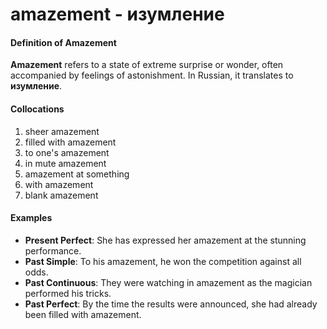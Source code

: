 # amazement - изумление

#### Definition of Amazement

**Amazement** refers to a state of extreme surprise or wonder, often accompanied by feelings of astonishment. In Russian, it translates to **изумление**.

#### Collocations

1. sheer amazement
2. filled with amazement
3. to one's amazement
4. in mute amazement
5. amazement at something
6. with amazement
7. blank amazement

#### Examples

- **Present Perfect**: She has expressed her amazement at the stunning performance.
- **Past Simple**: To his amazement, he won the competition against all odds.
- **Past Continuous**: They were watching in amazement as the magician performed his tricks.
- **Past Perfect**: By the time the results were announced, she had already been filled with amazement.

